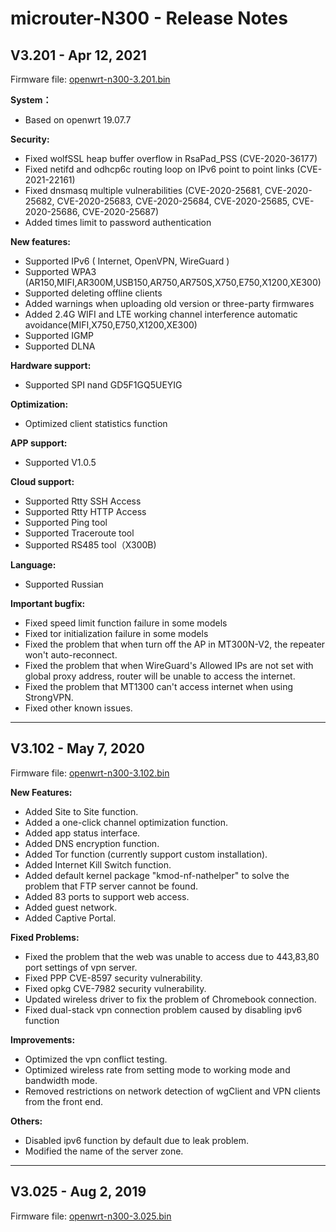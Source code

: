 # microuter-N300 - Release Notes

## V3.201 - Apr 12, 2021

Firmware file: <a href="https://s3.us-east-2.amazonaws.com/download.gl-inet.com/firmware/n300/release/openwrt-n300-3.201-0402.bin" target="_blank">openwrt-n300-3.201.bin</a>

**System：**

- Based on openwrt 19.07.7

**Security:**

- Fixed wolfSSL heap buffer overflow in RsaPad_PSS (CVE-2020-36177)
- Fixed netifd and odhcp6c routing loop on IPv6 point to point links (CVE-2021-22161)
- Fixed dnsmasq multiple vulnerabilities (CVE-2020-25681, CVE-2020-25682, CVE-2020-25683, CVE-2020-25684, CVE-2020-25685, CVE-2020-25686, CVE-2020-25687)
- Added times limit to password authentication

**New features:**

- Supported IPv6 ( Internet, OpenVPN, WireGuard )
- Supported WPA3 (AR150,MIFI,AR300M,USB150,AR750,AR750S,X750,E750,X1200,XE300)
- Supported deleting offline clients
- Added warnings when uploading old version or three-party firmwares
- Added 2.4G WIFI and LTE working channel interference automatic avoidance(MIFI,X750,E750,X1200,XE300)
- Supported IGMP 
- Supported DLNA

**Hardware support:**

- Supported SPI nand GD5F1GQ5UEYIG

**Optimization:**

- Optimized client statistics function

**APP support:**

- Supported V1.0.5

**Cloud support:**

- Supported Rtty SSH Access
- Supported Rtty HTTP Access
- Supported Ping tool
- Supported Traceroute tool
- Supported RS485 tool（X300B)

**Language:**

- Supported Russian

**Important bugfix:**

- Fixed speed limit function failure in some models
- Fixed tor initialization failure in some models
- Fixed the problem that when turn off the AP in MT300N-V2, the repeater won't auto-reconnect.
- Fixed the problem that when WireGuard's Allowed IPs are not set with global proxy address, router will be unable to access the internet. 
- Fixed the problem that MT1300 can't access internet when using StrongVPN.
- Fixed other known issues.

---

## V3.102 - May 7, 2020

Firmware file: <a href="https://s3.us-east-2.amazonaws.com/download.gl-inet.com/firmware/n300/release/openwrt-n300-3.102.bin" target="_blank">openwrt-n300-3.102.bin</a>

**New Features:**

- Added Site to Site function.
- Added a one-click channel optimization function.
- Added app status interface.
- Added DNS encryption function.
- Added Tor function (currently support custom installation).
- Added Internet Kill Switch function.
- Added default kernel package "kmod-nf-nathelper"  to solve the problem that FTP server cannot be found.
- Added 83 ports to support web access.
- Added guest network.
- Added Captive Portal.

**Fixed Problems:**

- Fixed the problem that the web was unable to access due to 443,83,80 port settings of vpn server.
- Fixed PPP CVE-8597 security vulnerability.
- Fixed opkg CVE-7982 security vulnerability.
- Updated wireless driver to fix the problem of Chromebook connection.
- Fixed dual-stack vpn connection problem caused by disabling ipv6 function 

**Improvements:**

- Optimized the vpn conflict testing.
- Optimized wireless rate from setting mode to working mode and bandwidth mode.
- Removed restrictions on network detection of wgClient and VPN clients from the front end.

**Others:**

- Disabled ipv6 function by default due to leak problem.
- Modified the name of the server zone.

---

## V3.025 - Aug 2, 2019

Firmware file: <a href="https://s3.us-east-2.amazonaws.com/download.gl-inet.com/firmware/n300/release/openwrt-n300-3.025.bin" target="_blank">openwrt-n300-3.025.bin</a>